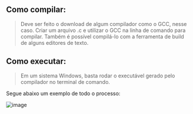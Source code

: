 ## Como compilar:
> Deve ser feito o download de algum compilador como o GCC, nesse caso. Criar um arquivo .c e utilizar o GCC na linha de comando para compilar. Também é possível compilá-lo com a ferramenta de build de alguns editores de texto.

## Como executar:
> Em um sistema Windows, basta rodar o executável gerado pelo compilador no terminal de comando.

Segue abaixo um exemplo de todo o processo:

![image](https://user-images.githubusercontent.com/82891214/184127396-f1486dc4-f5ac-4fbd-b367-154c1841bcb5.png)
